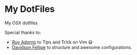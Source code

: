 My DotFiles
==========

My OSX dotfiles

Special thanks to: 

* [Ruy Adorno](http://www.github.com/ruyadorno) to Tips and Trick on Vim :smiley:  
* [Davidson Fellipe](http://www.github.com/davidsonfellipe) to structure and awesome configurations.
